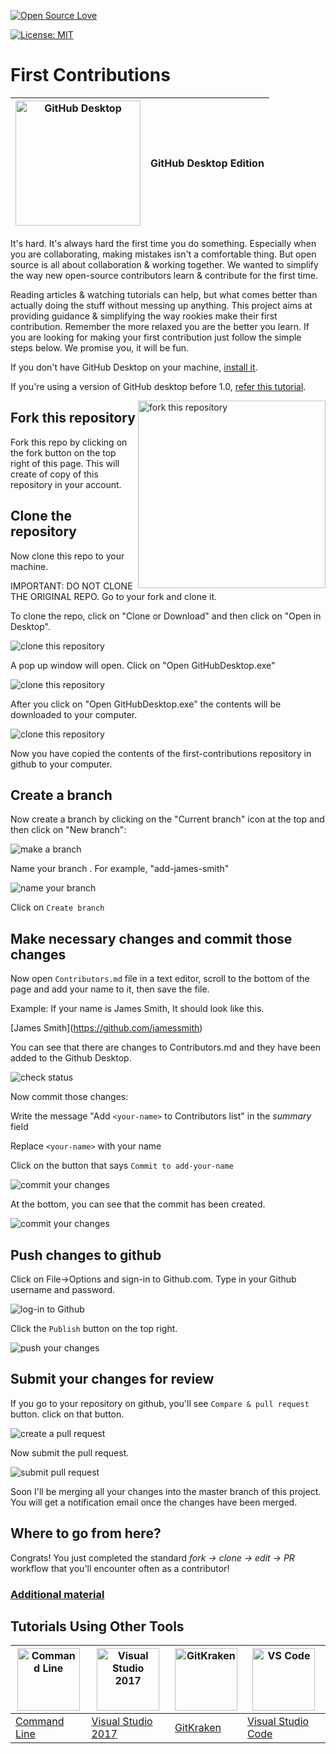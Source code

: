 [![Open Source Love](https://badges.frapsoft.com/os/v1/open-source.svg?v=103)](https://github.com/ellerbrock/open-source-badges/)

[![License: MIT](https://img.shields.io/badge/License-MIT-green.svg)](https://opensource.org/licenses/MIT)


# First Contributions

|<img alt="GitHub Desktop" src="https://desktop.github.com/images/desktop-icon.svg" width="200">|GitHub Desktop Edition|
|---|---|

It's hard. It's always hard the first time you do something. Especially when you are collaborating, making mistakes isn't a comfortable thing. But open source is all about collaboration & working together. We wanted to simplify the way new open-source contributors learn & contribute for the first time.

Reading articles & watching tutorials can help, but what comes better than actually doing the stuff without messing up anything. This project aims at providing guidance & simplifying the way rookies make their first contribution. Remember the more relaxed you are the better you learn. If you are looking for making your first contribution just follow the simple steps below. We promise you, it will be fun.

If you don't have GitHub Desktop on your machine, [install it](https://desktop.github.com/).

If you're using a version of GitHub desktop before 1.0, [refer this tutorial](github-desktop-old-version-tutorial.md).

<img align="right" width="300" src="assets/fork.png" alt="fork this repository" />

## Fork this repository

Fork this repo by clicking on the fork button on the top right of this page.
This will create of copy of this repository in your account.

## Clone the repository

Now clone this repo to your machine.

IMPORTANT: DO NOT CLONE THE ORIGINAL REPO. Go to your fork and clone it. 

To clone the repo, click on "Clone or Download" and then click on "Open in Desktop".

<img style="left;" src="assets/dt1-clonetodesktop.png" alt="clone this repository" />

A pop up window will open. Click on "Open GitHubDesktop.exe"

<img style="left;" src="assets/dt1-open-githubdesktop.png" alt="clone this repository" />

After you click on "Open GitHubDesktop.exe" the contents will be downloaded to your computer.

<img style="left;" src="assets/dt1-downloaded.png" alt="clone this repository" />

Now you have copied the contents of the first-contributions repository in github to your computer.

## Create a branch

Now create a branch by clicking on the "Current branch" icon at the top and then click on "New branch":

<img style="left;" src="assets/dt1-create-branch.png" alt="make a branch" />

Name your branch <add-your-name>. For example, "add-james-smith"

<img style="left;" src="assets/dt1-create-branch-name.png" alt="name your branch" />

Click on `Create branch`

## Make necessary changes and commit those changes

Now open `Contributors.md` file in a text editor, scroll to the bottom of the page and add your name to it, then save the file. 

Example: If your name is James Smith, It should look like this.

\[James Smith](https://github.com/jamessmith)

You can see that there are changes to Contributors.md and they have been added to the Github Desktop.

<img style="left;" src="assets/dt1-status.png" alt="check status" />

Now commit those changes:

Write the message "Add `<your-name>` to Contributors list" in the *summary* field

Replace `<your-name>` with your name

Click on the button that says `Commit to add-your-name`

<img style="left;" src="assets/dt1-commit1.png" alt="commit your changes" />

At the bottom, you can see that the commit has been created.

<img style="left;" src="assets/dt1-commit2.png" alt="commit your changes" />

## Push changes to github

Click on File->Options and sign-in to Github.com. Type in your Github username and password.

<img style="left;" src="assets/dt1-sign-in.png" alt="log-in to Github" />

Click the `Publish` button on the top right.

<img style="left;" src="assets/dt1-publish1.png" alt="push your changes" />

## Submit your changes for review

If you go to your repository on github, you'll see  `Compare & pull request` button. click on that button.

<img style="left;" src="assets/compare-and-pull.png" alt="create a pull request" />

Now submit the pull request.

<img style="left;" src="assets/submit-pull-request.png" alt="submit pull request" />

Soon I'll be merging all your changes into the master branch of this project. You will get a notification email once the changes have been merged.

## Where to go from here?

Congrats!  You just completed the standard _fork -> clone -> edit -> PR_ workflow that you'll encounter often as a contributor!






### [Additional material](additional-material/git_workflow_senarios/additional-material.md)


## Tutorials Using Other Tools

|<a href="README.md"><img alt="Command Line" src="http://cdn.osxdaily.com/wp-content/uploads/2014/08/terminal-icon-osx-150x150.png" width="100"></a>|<a href="github-windows-vs2017-tutorial.md"><img alt="Visual Studio 2017" src="https://www.visualstudio.com/wp-content/uploads/2017/11/microsoft-visual-studio.svg" width="100"></a>|<a href="gitkraken-tutorial.md"><img alt="GitKraken" src="/assets/gk-icon.png" width="100"></a>|<a href="github-windows-vs-code-tutorial.md"><img alt="VS Code" src="https://upload.wikimedia.org/wikipedia/commons/2/2d/Visual_Studio_Code_1.18_icon.svg" width=100></a>|
|---|---|---|---|
|[Command Line](README.md)|[Visual Studio 2017](github-windows-vs2017-tutorial.md)|[GitKraken](gitkraken-tutorial.md)|[Visual Studio Code](github-windows-vs-code-tutorial.md)|

